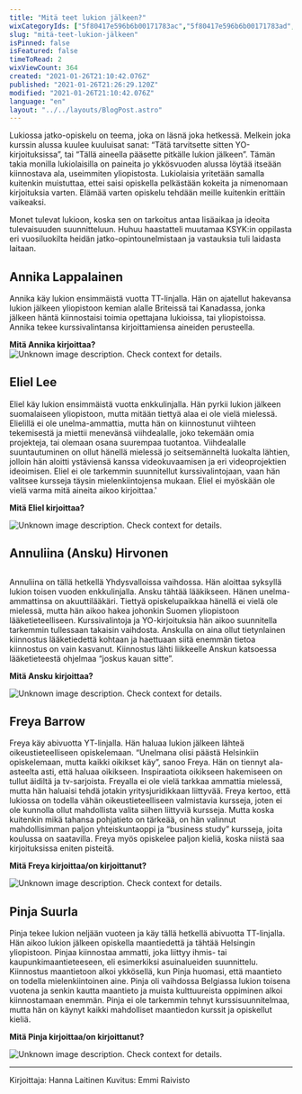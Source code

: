 ```yaml
---
title: "Mitä teet lukion jälkeen?"
wixCategoryIds: ["5f80417e596b6b00171783ac","5f80417e596b6b00171783ad","5f90588e95d3ba00172ad6e7"]
slug: "mitä-teet-lukion-jälkeen"
isPinned: false
isFeatured: false
timeToRead: 2
wixViewCount: 364
created: "2021-01-26T21:10:42.076Z"
published: "2021-01-26T21:26:29.120Z"
modified: "2021-01-26T21:10:42.076Z"
language: "en"
layout: "../../layouts/BlogPost.astro"
---
```

Lukiossa jatko-opiskelu on teema, joka on läsnä joka hetkessä. Melkein joka kurssin alussa kuulee kuuluisat sanat: “Tätä tarvitsette sitten YO-kirjoituksissa”, tai “Tällä aineella pääsette pitkälle lukion jälkeen”. Tämän takia monilla lukiolaisilla on paineita jo ykkösvuoden alussa löytää itseään kiinnostava ala, useimmiten yliopistosta. Lukiolaisia yritetään samalla kuitenkin muistuttaa, ettei saisi opiskella pelkästään kokeita ja nimenomaan kirjoituksia varten. Elämää varten opiskelu tehdään meille kuitenkin erittäin vaikeaksi.&nbsp;

Monet tulevat lukioon, koska sen on tarkoitus antaa lisäaikaa ja ideoita tulevaisuuden suunnitteluun. Huhuu haastatteli muutamaa KSYK:in oppilasta eri vuosiluokilta heidän jatko-opintounelmistaan ja vastauksia tuli laidasta laitaan.&nbsp;

## Annika Lappalainen

Annika käy lukion ensimmäistä vuotta TT-linjalla. Hän on ajatellut hakevansa lukion jälkeen yliopistoon kemian alalle Briteissä tai Kanadassa, jonka jälkeen häntä kiinnostaisi toimia opettajana lukioissa, tai yliopistoissa. Annika tekee kurssivalintansa kirjoittamiensa aineiden perusteella.

**Mitä Annika kirjoittaa?**
![Unknown image description. Check context for details.](https://static.wixstatic.com/media/2da4fc_9a3afbed28ce49a1b505f9af993a88f2~mv2.png) <!-- Original name: 2da4fc_66cea9b00f4c4ce38952261f1a29528e~mv2.png -->

## Eliel Lee

Eliel käy lukion ensimmäistä vuotta enkkulinjalla. Hän pyrkii lukion jälkeen suomalaiseen yliopistoon, mutta mitään tiettyä alaa ei ole vielä mielessä. Elielillä ei ole unelma-ammattia, mutta hän on kiinnostunut viihteen tekemisestä ja miettii menevänsä viihdealalle, joko tekemään omia projekteja, tai olemaan osana suurempaa tuotantoa. Viihdealalle suuntautuminen on ollut hänellä mielessä jo seitsemänneltä luokalta lähtien, jolloin hän aloitti ystäviensä kanssa videokuvaamisen ja eri videoprojektien ideoimisen. Eliel ei ole tarkemmin suunnitellut kurssivalintojaan, vaan hän valitsee kursseja täysin mielenkiintojensa mukaan. Eliel ei myöskään ole vielä varma mitä aineita aikoo kirjoittaa.'

**Mitä Eliel kirjoittaa?**


![Unknown image description. Check context for details.](https://static.wixstatic.com/media/2da4fc_7fed4eb455764f1888a75e0523e2afae~mv2.png)

## Annuliina (Ansku) Hirvonen
## 

Annuliina on tällä hetkellä Yhdysvalloissa vaihdossa. Hän aloittaa syksyllä lukion toisen vuoden enkkulinjalla. Ansku tähtää lääkikseen. Hänen unelma-ammattinsa on akuuttilääkäri. Tiettyä opiskelupaikkaa hänellä ei vielä ole mielessä, mutta hän aikoo hakea johonkin Suomen yliopistoon lääketieteelliseen. Kurssivalintoja ja YO-kirjoituksia hän aikoo suunnitella tarkemmin tullessaan takaisin vaihdosta. Anskulla on aina ollut tietynlainen kiinnostus lääketiedettä kohtaan ja haettuaan siitä enemmän tietoa kiinnostus on vain kasvanut. Kiinnostus lähti liikkeelle Anskun katsoessa lääketieteestä ohjelmaa “joskus kauan sitte”.

**Mitä Ansku kirjoittaa?**


![Unknown image description. Check context for details.](https://static.wixstatic.com/media/2da4fc_b73aae138432459f9d145509d5efbdbd~mv2.png)

## Freya Barrow

Freya käy abivuotta YT-linjalla. Hän haluaa lukion jälkeen lähteä oikeustieteelliseen opiskelemaan. “Unelmana olisi päästä Helsinkiin opiskelemaan, mutta kaikki oikikset käy”, sanoo Freya. Hän on tiennyt ala-asteelta asti, että haluaa oikikseen. Inspiraatiota oikikseen hakemiseen on tullut äidiltä ja tv-sarjoista. Freyalla ei ole vielä tarkkaa ammattia mielessä, mutta hän haluaisi tehdä jotakin yritysjuridikkaan liittyvää. Freya kertoo, että lukiossa on todella vähän oikeustieteelliseen valmistavia kursseja, joten ei ole kunnolla ollut mahdollista valita siihen liittyviä kursseja. Mutta koska kuitenkin mikä tahansa pohjatieto on tärkeää, on hän valinnut mahdollisimman paljon yhteiskuntaoppi ja “business study” kursseja, joita koulussa on saatavilla. Freya myös opiskelee paljon kieliä, koska niistä saa kirjoituksissa eniten pisteitä.&nbsp;

**Mitä Freya kirjoittaa/on kirjoittanut?**


![Unknown image description. Check context for details.](https://static.wixstatic.com/media/2da4fc_94654ae09136476384ee55aebb902c27~mv2.png)
## Pinja Suurla

Pinja tekee lukion neljään vuoteen ja käy tällä hetkellä abivuotta TT-linjalla. Hän aikoo lukion jälkeen opiskella maantiedettä ja tähtää Helsingin yliopistoon. Pinjaa kiinnostaa ammatti, joka liittyy ihmis- tai kaupunkimaantieteeseen, eli esimerkiksi asuinalueiden suunnittelu. Kiinnostus maantietoon alkoi ykkösellä, kun Pinja huomasi, että maantieto on todella mielenkiintoinen aine. Pinja oli vaihdossa Belgiassa lukion toisena vuotena ja senkin kautta maantieto ja muista kulttuureista oppiminen alkoi kiinnostamaan enemmän. Pinja ei ole tarkemmin tehnyt kurssisuunnitelmaa, mutta hän on käynyt kaikki mahdolliset maantiedon kurssit ja opiskellut kieliä.&nbsp;

**Mitä Pinja kirjoittaa/on kirjoittanut?**

![Unknown image description. Check context for details.](https://static.wixstatic.com/media/2da4fc_b50ead33894e46418edcb3269a6c0625~mv2.png)

---
Kirjoittaja: Hanna Laitinen
Kuvitus: Emmi Raivisto

